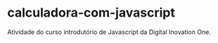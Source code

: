 # calculadora-com-javascript
Atividade do curso introdutório de Javascript da Digital Inovation One.
